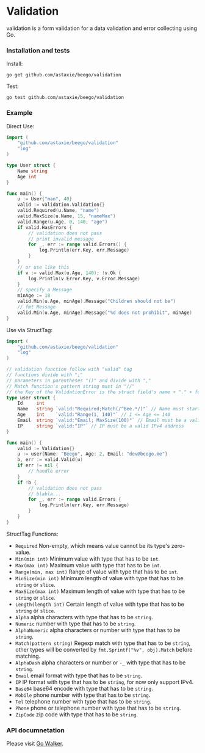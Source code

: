 # Validation

validation is a form validation for a data validation and error collecting using Go.

### Installation and tests

Install:

	go get github.com/astaxie/beego/validation

Test:

	go test github.com/astaxie/beego/validation

### Example

Direct Use:

```go
import (
	"github.com/astaxie/beego/validation"
	"log"
)

type User struct {
	Name string
	Age int
}

func main() {
	u := User{"man", 40}
	valid := validation.Validation{}
	valid.Required(u.Name, "name")
	valid.MaxSize(u.Name, 15, "nameMax")
	valid.Range(u.Age, 0, 140, "age")
	if valid.HasErrors {
		// validation does not pass
		// print invalid message
		for _, err := range valid.Errors() {
			log.Println(err.Key, err.Message)
		}
	}
	// or use like this
	if v := valid.Max(u.Age, 140); !v.Ok {
		log.Println(v.Error.Key, v.Error.Message)
	}
	// specify a Message
	minAge := 18
	valid.Min(u.Age, minAge).Message("Children should not be")
	// fmt Message
	valid.Min(u.Age, minAge).Message("%d does not prohibit", minAge)
}
```

Use via StructTag:

```go
import (
	"github.com/astaxie/beego/validation"
	"log"
)

// validation function follow with "valid" tag
// functions divide with ";"
// parameters in parentheses "()" and divide with ","
// Match function's pattern string must in "//"
// the Key of the ValidationError is the struct field's name + "." + funcname
type user struct {
	Id     int
	Name   string `valid:"Required;Match(/^Bee.*/)"` // Name must start with "Bee"
	Age    int    `valid:"Range(1, 140)"` // 1 <= Age <= 140
	Email  string `valid:"Email; MaxSize(100)"` // Email must be a valid Email address and the max length is 100
	IP     string `valid:"IP"` // IP must be a valid IPv4 address
}

func main() {
	valid := Validation{}
	u := user{Name: "Beego", Age: 2, Email: "dev@beego.me"}
	b, err := valid.Valid(u)
	if err != nil {
		// handle error
	}
	if !b {
		// validation does not pass
		// blabla...
		for _, err := range valid.Errors {
			log.Println(err.Key, err.Message)
		}
	}
}
```

StructTag Functions:

* `Required` Non-empty, which means value cannot be its type's zero-value.
* `Min(min int)` Minimum value with type that has to be `int`.
* `Max(max int)` Maximum value with type that has to be `int`.
* `Range(min, max int)` Range of value with type that has to be `int`.
* `MinSize(min int)` Minimum length of value with type that has to be `string` or `slice`.
* `MaxSize(max int)` Maximum length of value with type that has to be `string` or `slice`.
* `Length(length int)` Certain length of value with type that has to be `string` or `slice`.
* `Alpha` alpha characters with type that has to be `string`.
* `Numeric` number with type that has to be `string`.
* `AlphaNumeric` alpha characters or number with type that has to be `string`.
* `Match(pattern string)` Regexp match with type that has to be `string`, other types will be converted by `fmt.Sprintf("%v", obj).Match` before matching.
* `AlphaDash` alpha characters or number or `-_` with type that has to be `string`.
* `Email` email format with type that has to be `string`.
* `IP`  IP format with type that has to be `string`, for now only support IPv4.
* `Base64` base64 encode with type that has to be `string`.
* `Mobile` phone number with type that has to be `string`.
* `Tel` telephone number with type that has to be `string`.
* `Phone` phone or telephone number with type that has to be `string`.
* `ZipCode` zip code with type that has to be `string`.

### API documnetation

Please visit [Go Walker](http://gowalker.org/github.com/astaxie/beego/validation).
